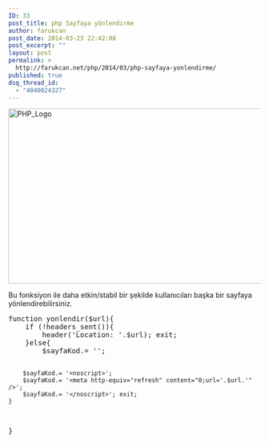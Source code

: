 ```yaml
---
ID: 33
post_title: php Sayfaya yönlendirme
author: farukcan
post_date: 2014-03-23 22:42:08
post_excerpt: ""
layout: post
permalink: >
  http://farukcan.net/php/2014/03/php-sayfaya-yonlendirme/
published: true
dsq_thread_id:
  - "4040024327"
---
```

<a href="http://farukcan.net/wp-content/uploads/2014/03/PHP_Logo.png"><img src="http://farukcan.net/wp-content/uploads/2014/03/PHP_Logo.png" alt="PHP_Logo" width="722" height="350" class="alignnone size-full wp-image-222" /></a>

Bu fonksiyon ile daha etkin/stabil bir şekilde kullanıcıları başka bir sayfaya yönlendirebilirsiniz.

<pre lang='php'>
function yonlendir($url){
    if (!headers_sent()){  
        header('Location: '.$url); exit; 
    }else{ 
        $sayfaKod.= '<script type="text/javascript">'; 
        $sayfaKod.= 'window.location.href="'.$url.'";'; 
        $sayfaKod.= '</script>'; 
        $sayfaKod.= '<noscript>'; 
        $sayfaKod.= '<meta http-equiv="refresh" content="0;url='.$url.'" />'; 
        $sayfaKod.= '</noscript>'; exit; 
    }
}
</pre>